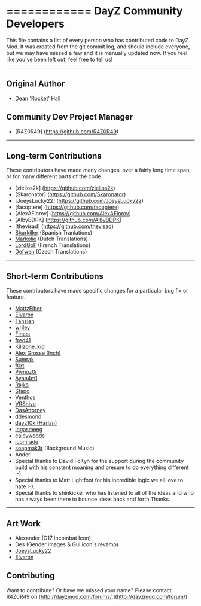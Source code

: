 ============
DayZ Community Developers
============

This file contains a list of every person who has contributed code to DayZ Mod. It was created from the git commit log, and should include everyone, but we may have missed a few and it is manually updated now. If you feel like you've been left out, feel free to tell us!

---------------
Original Author
---------------

 * Dean 'Rocket' Hall


Community Dev Project Manager
---------------

 * [R4Z0R49] (https://github.com/R4Z0R49)

 
-------------------------
Long-term Contributions
-------------------------

These contributors have made many changes, over a fairly long time span, or
for many different parts of the code.

 * [ziellos2k] (https://github.com/ziellos2k)
 * [Skaronator] (https://github.com/Skaronator)
 * [JoeysLucky22] (https://github.com/JoeysLucky22)
 * [facoptere] (https://github.com/facoptere)
 * [AlexAFlorov] (https://github.com/AlexAFlorov)
 * [AlbyBDPK] (https://github.com/AlbyBDPK)
 * [thevisad] (https://github.com/thevisad)
 * [Sharkiller](https://github.com/Sharkiller) (Spanish Tranlations) 
 * [Markolie](https://github.com/Markolie) (Dutch Translations)    
 * [LordGoF](https://github.com/LordGoF) (French Translations)    
 * [Defwen](https://github.com/Defwen) (Czech Translations)
 
------------------------
Short-term Contributions
------------------------

These contributors have made specific changes for a particular bug fix or
feature.

 * [MattzFiber](https://github.com/MattzFiber)
 * [Elvaron](https://github.com/Elvaron)
 * [Tansien](https://github.com/Tansien)
 * [wriley](https://github.com/wriley)
 * [Finest](https://github.com/Finest)
 * [fred41](https://github.com/fred41)
 * [Killzone_kid](https://github.com/Killzonekid)
 * [Alex Grosse (Inch)](http://opendayz.net/index.php?members/inch.1011/)
 * [Sumrak](http://www.nightstalkers.cz/en_index_nc.php)
 * [f0rt](https://github.com/ashfor03)
 * [Pwnoz0r](https://github.com/Pwnoz0r)
 * [Ayan4m1](https://github.com/Ayan4m1)
 * [Rajko](https://github.com/rajkosto)
 * [Stapo](https://github.com/Stapo)
 * [Venthos](https://github.com/Venthos)
 * [VRShiva](https://github.com/VRShiva)
 * [DasAttorney](https://github.com/DasAttorney)
 * [ddesmond](https://github.com/ddesmond)
 * [dayz10k (Harlan)](https://github.com/dayz10k)
 * [Ingasmeeg](https://github.com/Ingasmeeg)
 * [caleywoods](https://github.com/caleywoods)
 * [icomrade](https://github.com/icomrade)
 * [soapmak3r](https://github.com/soapmak3r) (Background Music)
 * Ander
 * Special thanks to David Foltyn for the support during the community build with his constent moaning and presure to do everything different :-).
 * Special thanks to Matt Lightfoot for his incredible logic we all love to hate :-).
 * Special thanks to shinkicker who has listened to all of the ideas and who has always been there to bounce ideas back and forth Thanks.

------------------------
Art Work
------------------------
 * Alexander (G17 incombat Icon)
 * Des (Gender images & Gui icon's revamp)
 * [JoeysLucky22](https://github.com/JoeysLucky22)
 * [Elvaron](https://github.com/Elvaron)

Contributing
------------
Want to contribute? Or have we missed your name?
Please contact R4Z0R49 on [http://dayzmod.com/forums/.](http://dayzmod.com/forum/)
